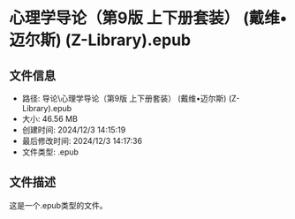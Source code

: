 ﻿# 心理学导论（第9版 上下册套装） (戴维•迈尔斯) (Z-Library).epub

## 文件信息
- 路径: 导论\心理学导论（第9版 上下册套装） (戴维•迈尔斯) (Z-Library).epub
- 大小: 46.56 MB
- 创建时间: 2024/12/3 14:15:19
- 最后修改时间: 2024/12/3 14:17:36
- 文件类型: .epub

## 文件描述
这是一个.epub类型的文件。

